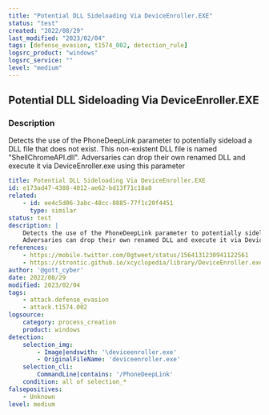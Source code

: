 ```yaml
---
title: "Potential DLL Sideloading Via DeviceEnroller.EXE"
status: "test"
created: "2022/08/29"
last_modified: "2023/02/04"
tags: [defense_evasion, t1574_002, detection_rule]
logsrc_product: "windows"
logsrc_service: ""
level: "medium"
---
```


## Potential DLL Sideloading Via DeviceEnroller.EXE

### Description

Detects the use of the PhoneDeepLink parameter to potentially sideload a DLL file that does not exist. This non-existent DLL file is named "ShellChromeAPI.dll".
Adversaries can drop their own renamed DLL and execute it via DeviceEnroller.exe using this parameter


```yml
title: Potential DLL Sideloading Via DeviceEnroller.EXE
id: e173ad47-4388-4012-ae62-bd13f71c18a8
related:
    - id: ee4c5d06-3abc-48cc-8885-77f1c20f4451
      type: similar
status: test
description: |
    Detects the use of the PhoneDeepLink parameter to potentially sideload a DLL file that does not exist. This non-existent DLL file is named "ShellChromeAPI.dll".
    Adversaries can drop their own renamed DLL and execute it via DeviceEnroller.exe using this parameter
references:
    - https://mobile.twitter.com/0gtweet/status/1564131230941122561
    - https://strontic.github.io/xcyclopedia/library/DeviceEnroller.exe-24BEF0D6B0ECED36BB41831759FDE18D.html
author: '@gott_cyber'
date: 2022/08/29
modified: 2023/02/04
tags:
    - attack.defense_evasion
    - attack.t1574.002
logsource:
    category: process_creation
    product: windows
detection:
    selection_img:
        - Image|endswith: '\deviceenroller.exe'
        - OriginalFileName: 'deviceenroller.exe'
    selection_cli:
        CommandLine|contains: '/PhoneDeepLink'
    condition: all of selection_*
falsepositives:
    - Unknown
level: medium

```

